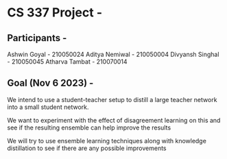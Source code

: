 
# CS 337 Project - 

## Participants - 

Ashwin Goyal - 210050024
Aditya Nemiwal - 210050004
Divyansh Singhal - 210050045
Atharva Tambat - 210070014

## Goal (Nov 6 2023) - 


We intend to use a student-teacher setup to distill a large teacher network into a small student network.

We want to experiment with the effect of disagreement learning on this and see if the resulting ensemble can help improve the results

We will try to use ensemble learning techniques along with knowledge distillation to see if there are any possible improvements
